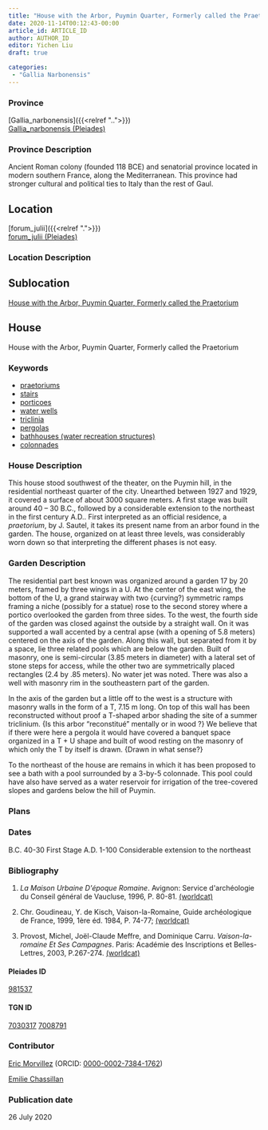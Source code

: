 ```yaml
---
title: "House with the Arbor, Puymin Quarter, Formerly called the Praetorium"
date: 2020-11-14T00:12:43-00:00
article_id: ARTICLE_ID
author: AUTHOR_ID
editor: Yichen Liu
draft: true

categories:
 - "Gallia Narbonensis"
---
```


### Province

[Gallia_narbonensis]({{<relref "..">}}) \
[Gallia_narbonensis (Pleiades)](https://pleiades.stoa.org/places/981537)

### Province Description

Ancient Roman colony (founded 118 BCE) and senatorial province located in modern southern France, along the Mediterranean. This province had stronger cultural and political ties to Italy than the rest of Gaul.

## Location

[forum_julii]({{<relref ".">}}) \
[forum_julii (Pleiades)](https://pleiades.stoa.org/places/307416064)

### Location Description

<!--### Location Description-->

<!-- LEAVE THIS BLANK FOR NOW -->

## Sublocation

[House with the Arbor, Puymin Quarter, Formerly called the Praetorium](#)

<!--### Sublocation Description-->

<!-- DESCRIPTION -->

## House

House with the Arbor, Puymin Quarter, Formerly called the Praetorium



### Keywords
- [praetoriums](http://vocab.getty.edu/page/aat/300005636)
- [stairs](http://vocab.getty.edu/page/aat/300003228)
- [porticoes](http://vocab.getty.edu/page/aat/300004145)
- [water wells](http://vocab.getty.edu/page/aat/300152327)
- [triclinia](http://vocab.getty.edu/page/aat/300004359)
- [pergolas](http://vocab.getty.edu/page/aat/300006783)
- [bathhouses (water recreation structures)](http://vocab.getty.edu/page/aat/300007347)
- [colonnades](http://vocab.getty.edu/page/aat/300002613)



### House Description

This house stood southwest of the theater, on the Puymin hill, in the residential northeast quarter of the city.  Unearthed between 1927 and 1929, it covered a surface of about 3000 square meters.  A first stage was built around 40 – 30 B.C., followed by a considerable extension to the northeast in the first century A.D.. First interpreted as an official residence, a *praetorium*, by J. Sautel, it takes its present name from an arbor found in the garden.  The house, organized on at least three levels, was considerably worn down so that interpreting the different phases is not easy.


### Garden Description

The residential part best known was organized around a garden 17 by 20 meters, framed by three wings in a U.  At the center of the east wing, the bottom of the U, a grand stairway with two {curving?) symmetric ramps framing a niche (possibly for a statue) rose to the second storey where a portico overlooked the garden from three sides.  To the west, the fourth side of the garden was closed against the outside by a straight wall.  On it was supported a wall accented by a central apse (with a opening of 5.8 meters) centered on the axis of the garden.  Along this wall, but separated from it by a space, lie three related pools which are below the garden.  Built of masonry, one is semi-circular (3.85 meters in diameter) with a lateral set of stone steps for access, while the other two are symmetrically placed rectangles (2.4 by .85 meters).  No water jet was noted.  There was also a well with masonry rim in the southeastern part of the garden.   

In the axis of the garden but a little off to the west is a structure with masonry walls in the form of a T, 7.15 m long.  On top of this wall has been reconstructed without proof a T-shaped arbor shading the site of a summer triclinium. {Is this arbor “reconstitué” mentally or in wood ?} We believe that if there were here a pergola it would have covered a banquet space organized in a T + U shape and built of wood  resting on the masonry of which only the T by itself is drawn. {Drawn in what sense?}

To the northeast of the house are remains in which it has been proposed to see a bath with a pool surrounded by a 3-by-5 colonnade.  This pool could have also have served as a water reservoir for irrigation of the tree-covered slopes and gardens below the hill of Puymin.






### Plans






### Dates
B.C. 40-30 First Stage
A.D. 1-100 Considerable extension to the northeast



### Bibliography

1. *La Maison Urbaine D'époque Romaine*. Avignon: Service d'archéologie du Conseil général de Vaucluse, 1996, P. 80-81. [(worldcat)](http://www.worldcat.org/oclc/717347715)

2. Chr.  Goudineau,  Y.  de  Kisch,  Vaison-la-Romaine,  Guide  archéologique  de  France,  1999,  1ère  éd. 1984,  P. 74-77; [(worldcat)](http://www.worldcat.org/oclc/807347615)

3. Provost, Michel, Joe͏̈l-Claude Meffre, and Dominique Carru. *Vaison-la-romaine Et Ses Campagnes*. Paris: Académie des Inscriptions et Belles-Lettres, 2003, P.267-274. [(worldcat)](http://www.worldcat.org/oclc/905795401)


#### Pleiades ID

[981537](https://pleiades.stoa.org/places/981537)

#### TGN ID

[7030317](http://vocab.getty.edu/page/tgn/7030317)
[7008791](http://vocab.getty.edu/page/tgn/7008791)

### Contributor

[Eric Morvillez](link) (ORCID: [0000-0002-7384-1762](https://orcid.org/0000-0002-7384-1762))

[Emilie Chassillan](link)
### Publication date

26 July 2020

<!--### Related articles-->

<!-- Links to other related articles. Leave blank for now -->